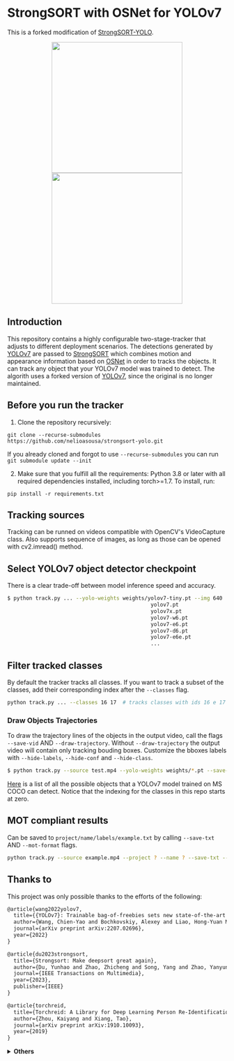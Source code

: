 # StrongSORT with OSNet for YOLOv7
This is a forked modification of [StrongSORT-YOLO](https://github.com/bharath5673/StrongSORT-YOLO).

<div align="center">
<p>
<img src="MOT16_eval/track_pedestrians.gif" width="300"/>  <img src="MOT16_eval/track_all.gif" width="300"/> 
</p>
</div>


## Introduction
This repository contains a highly configurable two-stage-tracker that adjusts to different deployment scenarios. The detections generated by [YOLOv7](https://github.com/WongKinYiu/yolov7) are passed to [StrongSORT](https://github.com/dyhBUPT/StrongSORT) which combines motion and appearance information based on [OSNet](https://github.com/KaiyangZhou/deep-person-reid) in order to tracks the objects. It can track any object that your YOLOv7 model was trained to detect. The algorith uses a forked version of [YOLOv7](https://github.com/nelioasousa/yolov7), since the original is no longer maintained.


## Before you run the tracker
1. Clone the repository recursively:

`git clone --recurse-submodules https://github.com/nelioasousa/strongsort-yolo.git`

If you already cloned and forgot to use `--recurse-submodules` you can run `git submodule update --init`

2. Make sure that you fulfill all the requirements: Python 3.8 or later with all required dependencies installed, including torch>=1.7. To install, run:

`pip install -r requirements.txt`


## Tracking sources
Tracking can be runned on videos compatible with OpenCV's VideoCapture class. Also supports sequence of images, as long as those can be opened with cv2.imread() method.


## Select YOLOv7 object detector checkpoint
There is a clear trade-off between model inference speed and accuracy.

```bash
$ python track.py ... --yolo-weights weights/yolov7-tiny.pt --img 640
                                              yolov7.pt
                                              yolov7x.pt 
                                              yolov7-w6.pt 
                                              yolov7-e6.pt 
                                              yolov7-d6.pt 
                                              yolov7-e6e.pt
                                              ...
```

## Filter tracked classes
By default the tracker tracks all classes. If you want to track a subset of the classes, add their corresponding index after the `--classes` flag.

```bash
python track.py ... --classes 16 17  # tracks classes with ids 16 e 17
```


### Draw Objects Trajectories
To draw the trajectory lines of the objects in the output video, call the flags `--save-vid` AND `--draw-trajectory`. Without `--draw-trajectory` the output video will contain only tracking bouding boxes. Customize the bboxes labels with `--hide-labels`, `--hide-conf` and `--hide-class`.

```bash
$ python track.py --source test.mp4 --yolo-weights weights/*.pt --save-vid --draw-trajectory
```

[Here](https://tech.amikelive.com/node-718/what-object-categories-labels-are-in-coco-dataset/) is a list of all the possible objects that a YOLOv7 model trained on MS COCO can detect. Notice that the indexing for the classes in this repo starts at zero.


## MOT compliant results
Can be saved to `project/name/labels/example.txt` by calling `--save-txt` AND `--mot-format` flags.

```bash
python track.py --source example.mp4 --project ? --name ? --save-txt --mot-format ...
```


## Thanks to
This project was only possible thanks to the efforts of the following:

```latex
@article{wang2022yolov7,
  title={{YOLOv7}: Trainable bag-of-freebies sets new state-of-the-art for real-time object detectors},
  author={Wang, Chien-Yao and Bochkovskiy, Alexey and Liao, Hong-Yuan Mark},
  journal={arXiv preprint arXiv:2207.02696},
  year={2022}
}

@article{du2023strongsort,
  title={Strongsort: Make deepsort great again},
  author={Du, Yunhao and Zhao, Zhicheng and Song, Yang and Zhao, Yanyun and Su, Fei and Gong, Tao and Meng, Hongying},
  journal={IEEE Transactions on Multimedia},
  year={2023},
  publisher={IEEE}
}

@article{torchreid,
  title={Torchreid: A Library for Deep Learning Person Re-Identification in Pytorch},
  author={Zhou, Kaiyang and Xiang, Tao},
  journal={arXiv preprint arXiv:1910.10093},
  year={2019}
}
```

<details><summary> <b>Others</b> </summary>

* [https://github.com/bharath5673/StrongSORT-YOLO](https://github.com/bharath5673/StrongSORT-YOLO)
* [https://github.com/AlexeyAB/darknet](https://github.com/AlexeyAB/darknet)
* [https://github.com/WongKinYiu/yolor](https://github.com/WongKinYiu/yolor)
* [https://github.com/WongKinYiu/PyTorch_YOLOv4](https://github.com/WongKinYiu/PyTorch_YOLOv4)
* [https://github.com/WongKinYiu/ScaledYOLOv4](https://github.com/WongKinYiu/ScaledYOLOv4)
* [https://github.com/Megvii-BaseDetection/YOLOX](https://github.com/Megvii-BaseDetection/YOLOX)
* [https://github.com/ultralytics/yolov3](https://github.com/ultralytics/yolov3)
* [https://github.com/ultralytics/yolov5](https://github.com/ultralytics/yolov5)
* [https://github.com/DingXiaoH/RepVGG](https://github.com/DingXiaoH/RepVGG)
* [https://github.com/JUGGHM/OREPA_CVPR2022](https://github.com/JUGGHM/OREPA_CVPR2022)
* [https://github.com/TexasInstruments/edgeai-yolov5/tree/yolo-pose](https://github.com/TexasInstruments/edgeai-yolov5/tree/yolo-pose)
</details>
